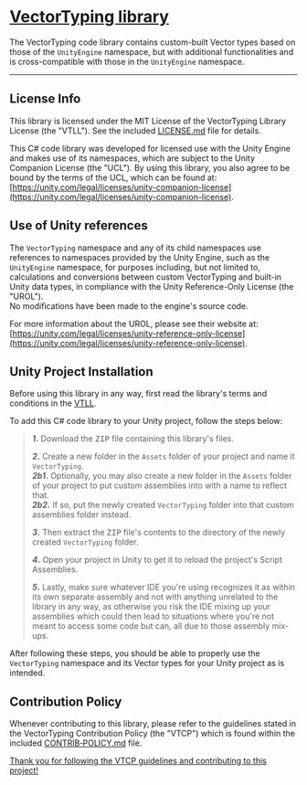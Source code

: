 # <ins>VectorTyping library</ins>
The VectorTyping code library contains custom-built Vector types based on those of the `UnityEngine` namespace, but with additional functionalities and is cross-compatible with those in the `UnityEngine` namespace.

<hr>


## License Info

This library is licensed under the MIT License of the VectorTyping Library License (the "VTLL"). See the included [LICENSE.md](LICENSE.md) file for details.

This C# code library was developed for licensed use with the Unity Engine and makes use of its namespaces, which are subject to the Unity Companion License (the "UCL").
By using this library, you also agree to be bound by the terms of the UCL, which can be found at: [https://unity.com/legal/licenses/unity-companion-license](https://unity.com/legal/licenses/unity-companion-license).


## Use of Unity references

The `VectorTyping` namespace and any of its child namespaces use references to namespaces provided by the Unity Engine, such as the `UnityEngine` namespace, for purposes
including, but not limited to, calculations and conversions between custom VectorTyping and built-in Unity data types, in compliance with
the Unity Reference-Only License (the "UROL"). <br/>
No modifications have been made to the engine's source code.

For more information about the UROL, please see their website at: [https://unity.com/legal/licenses/unity-reference-only-license](https://unity.com/legal/licenses/unity-reference-only-license).


## Unity Project Installation

Before using this library in any way, first read the library's terms and conditions in the [VTLL](LICENSE.md).

To add this C# code library to your Unity project, follow the steps below:

<blockquote>
  <b><i>1</i>.</b> Download the <samp>ZIP</samp> file containing this library's files.<br/>
  <p> </p>
  <b><i>2</i>.</b> Create a new folder in the <code>Assets</code> folder of your project and name it <code>VectorTyping</code>.<br/>
  <b><i>2b1</i>.</b> Optionally, you may also create a new folder in the <code>Assets</code> folder of your project to put custom assemblies into with a name to reflect that.<br/>
  <b><i>2b2</i>.</b> If so, put the newly created <code>VectorTyping</code> folder into that custom assemblies folder instead.<br/>
  <p> </p>
  <b><i>3</i>.</b> Then extract the <samp>ZIP</samp> file's contents to the directory of the newly created <code>VectorTyping</code> folder.<br/>
  <p> </p>
  <b><i>4</i>.</b> Open your project in Unity to get it to reload the project's Script Assemblies.<br/>
  <p> </p>
  <b><i>5</i>.</b> Lastly, make sure whatever IDE you're using recognizes it as within its own separate assembly and not with anything unrelated to the library in any way, as otherwise you risk the IDE mixing up your assemblies which could then lead to situations where you're not meant to access some code but can, all due to those assembly mix-ups.<br/>
</blockquote>

After following these steps, you should be able to properly use the `VectorTyping` namespace and its Vector types for your Unity project as is intended.


## Contribution Policy

Whenever contributing to this library, please refer to the guidelines stated in the VectorTyping Contribution Policy (the "VTCP") which is found within the included [CONTRIB‑POLICY.md](CONTRIB-POLICY.md) file.

<ins>Thank you for following the <a href="CONTRIB-POLICY.md">VTCP</a> guidelines and contributing to this project!</ins>
